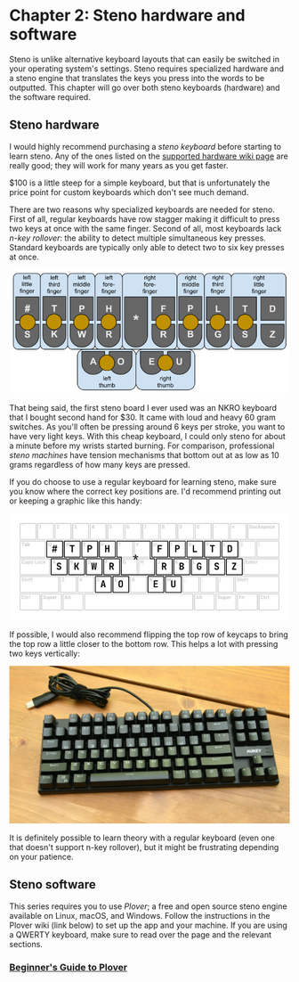 # Chapter 2: Steno hardware and software

Steno is unlike alternative keyboard layouts that can easily be switched in your operating system's settings. Steno requires specialized hardware and a steno engine that translates the keys you press into the words to be outputted. This chapter will go over both steno keyboards (hardware) and the software required.

## Steno hardware

I would highly recommend purchasing a *steno keyboard* before starting to learn steno. Any of the ones listed on the [supported hardware wiki page](https://plover.wiki/index.php/Supported_Hardware#Commercially_Available_Hobbyist_Machines) are really good; they will work for many years as you get faster.

$100 is a little steep for a simple keyboard, but that is unfortunately the price point for custom keyboards which don't see much demand.

There are two reasons why specialized keyboards are needed for steno. First of all, regular keyboards have row stagger making it difficult to press two keys at once with the same finger. Second of all, most keyboards lack *n-key rollover*: the ability to detect multiple simultaneous key presses. Standard keyboards are typically only able to detect two to six key presses at once.

![layout finger diagram.](img/2-key-positions.png)

That being said, the first steno board I ever used was an NKRO keyboard that I bought second hand for $30. It came with loud and heavy 60 gram switches. As you'll often be pressing around 6 keys per stroke, you want to have very light keys. With this cheap keyboard, I could only steno for about a minute before my wrists started burning. For comparison, professional *steno machines* have tension mechanisms that bottom out at as low as 10 grams regardless of how many keys are pressed.

If you do choose to use a regular keyboard for learning steno, make sure you know where the correct key positions are. I'd recommend printing out or keeping a graphic like this handy:

![steno keys on QWERTY layout](img/2-keyboard_mapping.png)

If possible, I would also recommend flipping the top row of keycaps to bring the top row a little closer to the bottom row. This helps a lot with pressing two keys vertically:

![](img/2-inverted.png)

It is definitely possible to learn theory with a regular keyboard (even one that doesn't support n-key rollover), but it might be frustrating depending on your patience.

## Steno software

This series requires you to use *Plover*; a free and open source steno engine available on Linux, macOS, and Windows. Follow the instructions in the Plover wiki (link below) to set up the app and your machine. If you are using a QWERTY keyboard, make sure to read over the page and the relevant sections.

### [Beginner's Guide to Plover](https://plover.wiki/index.php/Beginner%27s_Guide)
